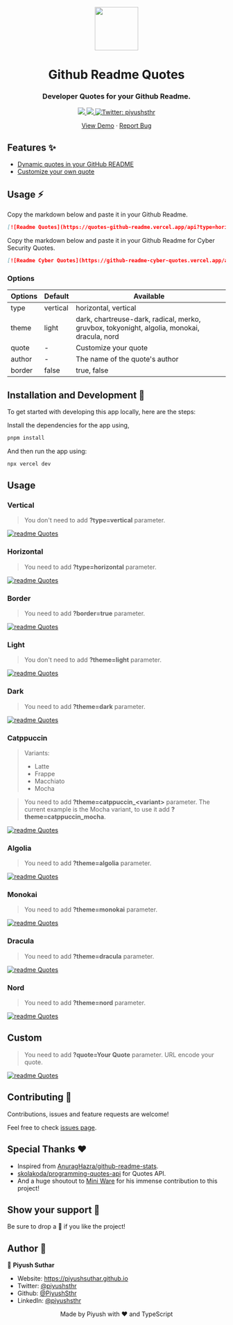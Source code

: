 <p align="center">
  <img align="center" width="100" src="assets/logo.png" />

  <h1 align="center">Github Readme Quotes</h1>
  <h3 align="center">Developer Quotes for your Github Readme.</h3>
</p>

<!-- Badges -->
<p align="center">
  <a href="https://github.com/PiyushSuthar/github-readme-quotes/issues">
    <img src="https://img.shields.io/github/issues/PiyushSuthar/github-readme-quotes?style=flat-square">
  </a>

  <a href="https://github.com/PiyushSuthar/github-readme-quotes/pulls">
    <img src="https://img.shields.io/github/issues-pr/PiyushSuthar/github-readme-quotes?style=flat-square">
  </a>
  
  <a href="https://twitter.com/piyushsthr" target="_blank">
    <img alt="Twitter: piyushsthr" src="https://img.shields.io/twitter/follow/piyushsthr.svg?style=social" />
  </a>
</p>

<!-- Links -->
<p align="center">
  <a href="https://quotes-github-readme.vercel.app/api" target="_blank">View Demo</a>
  <span> · </span>
  <a href="https://github.com/piyushsuthar/github-readme-quotes/issues" target="_blank">Report Bug</a>
</p>

## Features ✨

- [Dynamic quotes in your GitHub README](#Usage)
- [Customize your own quote](#Custom)

## Usage ⚡️

Copy the markdown below and paste it in your Github Readme.

```md
[![Readme Quotes](https://quotes-github-readme.vercel.app/api?type=horizontal&theme=dark)](https://github.com/piyushsuthar/github-readme-quotes)
```

Copy the markdown below and paste it in your Github Readme for Cyber Security Quotes.
```md
[![Readme Cyber Quotes](https://github-readme-cyber-quotes.vercel.app/api?type=horizontal&theme=dark)](https://github.com/hackelite01/github-readme-cyber-quotes)
```

### Options

| Options | Default  | Available                                                                                   |
| ------- | -------- | ------------------------------------------------------------------------------------------- |
| type    | vertical | horizontal, vertical                                                                        |
| theme   | light    | dark, chartreuse-dark, radical, merko, gruvbox, tokyonight, algolia, monokai, dracula, nord |
| quote   | -        | Customize your quote                                                                        |
| author  | -        | The name of the quote's author                                                              |
| border  | false    | true, false                                                                                 |

## Installation and Development 🚀

To get started with developing this app locally, here are the steps:

Install the dependencies for the app using,

```sh
pnpm install
```

And then run the app using:

```sh
npx vercel dev
```

## Usage

### Vertical

> You don't need to add **?type=vertical** parameter.

[![readme Quotes](https://quotes-github-readme.vercel.app/api?type=vertical)](https://github.com/piyushsuthar/github-readme-quotes)

### Horizontal

> You need to add **?type=horizontal** parameter.

[![readme Quotes](https://quotes-github-readme.vercel.app/api?type=horizontal)](https://github.com/piyushsuthar/github-readme-quotes)

### Border

> You need to add **?border=true** parameter.

[![readme Quotes](https://quotes-github-readme.vercel.app/api?border=true)](https://github.com/piyushsuthar/github-readme-quotes)

### Light

> You don't need to add **?theme=light** parameter.

[![readme Quotes](https://quotes-github-readme.vercel.app/api?type=vertical)](https://github.com/piyushsuthar/github-readme-quotes)

### Dark

> You need to add **?theme=dark** parameter.

[![readme Quotes](https://quotes-github-readme.vercel.app/api?theme=dark)](https://github.com/piyushsuthar/github-readme-quotes)

### Catppuccin

> Variants:
>
> - Latte
> - Frappe
> - Macchiato
> - Mocha

> You need to add **?theme=catppuccin\_\<variant>** parameter. The current example is the Mocha variant, to use it add **?theme=catppuccin_mocha**.

[![readme Quotes](https://quotes-github-readme.vercel.app/api?theme=catppuccin)](https://github.com/piyushsuthar/github-readme-quotes)

### Algolia

> You need to add **?theme=algolia** parameter.

[![readme Quotes](https://quotes-github-readme.vercel.app/api?theme=algolia)](https://github.com/piyushsuthar/github-readme-quotes)

### Monokai

> You need to add **?theme=monokai** parameter.

[![readme Quotes](https://quotes-github-readme.vercel.app/api?theme=monokai)](https://github.com/piyushsuthar/github-readme-quotes)

### Dracula

> You need to add **?theme=dracula** parameter.

[![readme Quotes](https://quotes-github-readme.vercel.app/api?theme=dracula)](https://github.com/piyushsuthar/github-readme-quotes)

### Nord

> You need to add **?theme=nord** parameter.

[![readme Quotes](https://quotes-github-readme.vercel.app/api?theme=nord)](https://github.com/piyushsuthar/github-readme-quotes)

## Custom

> You need to add **?quote=Your Quote** parameter.
> URL encode your quote.

[![readme Quotes](https://quotes-github-readme.vercel.app/api?quote=My%20Quote)](https://github.com/piyushsuthar/github-readme-quotes)

## Contributing 🤝

Contributions, issues and feature requests are welcome!

Feel free to check [issues page](https://github.com/PiyushSuthar/github-readme-quotes/issues).

## Special Thanks ❤

- Inspired from [AnuragHazra/github-readme-stats](https://github.com/anuraghazra/github-readme-stats).
- [skolakoda/programming-quotes-api](https://github.com/skolakoda/programming-quotes-api) for Quotes API.
- And a huge shoutout to [Mini Ware](https://github.com/Mini-Ware) for his immense contribution to this project!

## Show your support 🌈

Be sure to drop a 🌟 if you like the project!

## Author 🤗

👤 **Piyush Suthar**

- Website: https://piyushsuthar.github.io
- Twitter: [@piyushsthr](https://twitter.com/piyushsthr)
- Github: [@PiyushSthr](https://github.com/PiyushSthr)
- LinkedIn: [@piyushsthr](https://linkedin.com/in/piyushsthr)

<div align="center">Made by Piyush with ❤ and TypeScript</div>
